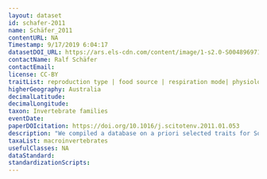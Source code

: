 ```yaml
---
layout: dataset
id: schafer-2011
name: Schäfer_2011
contentURL: NA
Timestamp: 9/17/2019 6:04:17
datasetDOI_URL: https://ars.els-cdn.com/content/image/1-s2.0-S0048969711001124-mmc1.pdf
contactName: Ralf Schäfer
contactEmail:  
license: CC-BY
traitList: reproduction type | food source | respiration mode| physiological sensitivity to salinity
higherGeography: Australia
decimalLatitude: 
decimalLongitude: 
taxon: Invertebrate families
eventDate: 
paperDOIcitation: https://doi.org/10.1016/j.scitotenv.2011.01.053
description: "We compiled a database on a priori selected traits for South-East Australian freshwater macroinvertebrate families" 
taxaList: macroinvertebrates
usefulClasses: NA
dataStandard:
standardizationScripts: 
---
```

